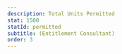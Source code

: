 ```yaml
---
description: Total Units Permitted
stat: 1500
statId: permitted
subtitle: (Entitlement Consultant)
order: 3
---
```





